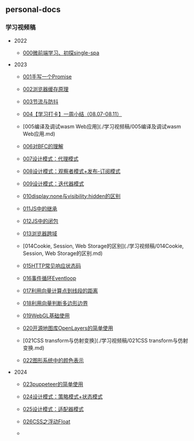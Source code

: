 ## personal-docs

### 学习视频稿

* 2022
  * [000微前端学习、初探single-spa](./学习视频稿/000微前端学习、初探single-spa.md)

* 2023
  * [001手写一个Promise](./学习视频稿/001手写一个Promise.md)

  * [002浏览器缓存原理](./学习视频稿/002浏览器缓存原理.md)

  * [003节流与防抖](./学习视频稿/003节流与防抖.md)

  * [004【学习打卡】一周小结（08.07-08.11）](./学习视频稿/004【学习打卡】一周小结（08.07-08.11）.md)

  * [005编译及调试wasm Web应用](./学习视频稿/005编译及调试wasm Web应用.md)

  * [006对BFC的理解](./学习视频稿/006对BFC的理解.md)

  * [007设计模式：代理模式](./学习视频稿/007设计模式：代理模式.md)

  * [008设计模式：观察者模式+发布-订阅模式](./学习视频稿/008设计模式：观察者模式+发布-订阅模式.md)

  * [009设计模式：迭代器模式](./学习视频稿/009设计模式：迭代器模式.md)

  * [010display:none与visibility:hidden的区别](./学习视频稿/010display:none与visibility:hidden的区别.md)

  * [011JS中的继承](./学习视频稿/011JS中的继承.md)

  * [012JS中的闭包](./学习视频稿/012JS中的闭包.md)

  * [013浏览器跨域](./学习视频稿/013浏览器跨域.md)

  * [014Cookie, Session, Web Storage的区别](./学习视频稿/014Cookie, Session, Web Storage的区别.md)

  * [015HTTP常见响应状态码](./学习视频稿/015HTTP常见响应状态码.md)

  * [016事件循环Eventloop](./学习视频稿/016事件循环Eventloop.md)

  * [017利用向量计算点到线段的距离](./学习视频稿/017利用向量计算点到线段的距离.md)

  * [018利用向量判断多边形边界](./学习视频稿/018利用向量判断多边形边界.md)

  * [019WebGL基础使用](./学习视频稿/019WebGL基础使用.md)

  * [020开源地图库OpenLayers的简单使用](./学习视频稿/020开源地图库OpenLayers的简单使用.md)

  * [021CSS transform与仿射变换](./学习视频稿/021CSS transform与仿射变换.md)

  * [022图形系统中的颜色表示](./学习视频稿/022图形系统中的颜色表示.md)

* 2024

  * [023puppeteer的简单使用](./学习视频稿/023puppeteer的简单使用.md)

  * [024设计模式：策略模式+状态模式](./学习视频稿/024设计模式：策略模式+状态模式.md)

  * [025设计模式：适配器模式](./学习视频稿/025设计模式：适配器模式.md)
  
  * [026CSS之浮动Float](./学习视频稿/026CSS之浮动Float.md)
  
  * 
  
    
